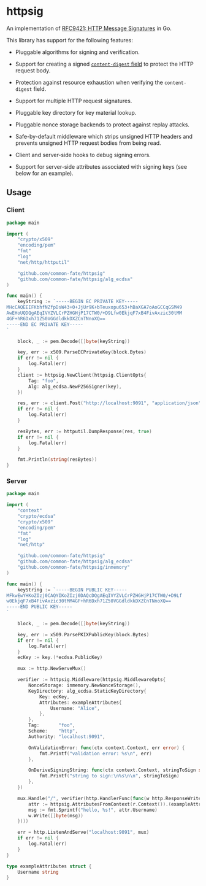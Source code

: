 # httpsig

An implementation of [RFC9421: HTTP Message Signatures](https://www.rfc-editor.org/rfc/rfc9421.html) in Go.

This library has support for the following features:

- Pluggable algorithms for signing and verification.

- Support for creating a signed [`content-digest` field](https://www.rfc-editor.org/info/rfc9530) to protect the HTTP request body.

- Protection against resource exhaustion when verifying the `content-digest` field.

- Support for multiple HTTP request signatures.

- Pluggable key directory for key material lookup.

- Pluggable nonce storage backends to protect against replay attacks.

- Safe-by-default middleware which strips unsigned HTTP headers and prevents unsigned HTTP request bodies from being read.

- Client and server-side hooks to debug signing errors.

- Support for server-side attributes associated with signing keys (see below for an example).

## Usage

### Client

```go
package main

import (
	"crypto/x509"
	"encoding/pem"
	"fmt"
	"log"
	"net/http/httputil"

	"github.com/common-fate/httpsig"
	"github.com/common-fate/httpsig/alg_ecdsa"
)

func main() {
	keyString := `-----BEGIN EC PRIVATE KEY-----
MHcCAQEEIFKbhfNZfpDsW43+0+JjUr9K+bTeuxopu653+hBaXGA7oAoGCCqGSM49
AwEHoUQDQgAEqIVYZVLCrPZHGHjP17CTW0/+D9Lfw0EkjqF7xB4FivAxzic30tMM
4GF+hR6Dxh71Z50VGGdldkkDXZCnTNnoXQ==
-----END EC PRIVATE KEY-----
`

	block, _ := pem.Decode([]byte(keyString))

	key, err := x509.ParseECPrivateKey(block.Bytes)
	if err != nil {
		log.Fatal(err)
	}
	client := httpsig.NewClient(httpsig.ClientOpts{
		Tag: "foo",
		Alg: alg_ecdsa.NewP256Signer(key),
	})

	res, err := client.Post("http://localhost:9091", "application/json", nil)
	if err != nil {
		log.Fatal(err)
	}

	resBytes, err := httputil.DumpResponse(res, true)
	if err != nil {
		log.Fatal(err)
	}

	fmt.Println(string(resBytes))
}
```

### Server

```go
package main

import (
	"context"
	"crypto/ecdsa"
	"crypto/x509"
	"encoding/pem"
	"fmt"
	"log"
	"net/http"

	"github.com/common-fate/httpsig"
	"github.com/common-fate/httpsig/alg_ecdsa"
	"github.com/common-fate/httpsig/inmemory"
)

func main() {
	keyString := `-----BEGIN PUBLIC KEY-----
MFkwEwYHKoZIzj0CAQYIKoZIzj0DAQcDQgAEqIVYZVLCrPZHGHjP17CTW0/+D9Lf
w0EkjqF7xB4FivAxzic30tMM4GF+hR6Dxh71Z50VGGdldkkDXZCnTNnoXQ==
-----END PUBLIC KEY-----
`

	block, _ := pem.Decode([]byte(keyString))

	key, err := x509.ParsePKIXPublicKey(block.Bytes)
	if err != nil {
		log.Fatal(err)
	}
	ecKey := key.(*ecdsa.PublicKey)

	mux := http.NewServeMux()

	verifier := httpsig.Middleware(httpsig.MiddlewareOpts{
		NonceStorage: inmemory.NewNonceStorage(),
		KeyDirectory: alg_ecdsa.StaticKeyDirectory{
			Key: ecKey,
			Attributes: exampleAttributes{
				Username: "Alice",
			},
		},
		Tag:       "foo",
		Scheme:    "http",
		Authority: "localhost:9091",

		OnValidationError: func(ctx context.Context, err error) {
			fmt.Printf("validation error: %s\n", err)
		},

		OnDeriveSigningString: func(ctx context.Context, stringToSign string) {
			fmt.Printf("string to sign:\n%s\n\n", stringToSign)
		},
	})

	mux.Handle("/", verifier(http.HandlerFunc(func(w http.ResponseWriter, r *http.Request) {
		attr := httpsig.AttributesFromContext(r.Context()).(exampleAttributes)
		msg := fmt.Sprintf("hello, %s!", attr.Username)
		w.Write([]byte(msg))
	})))

	err = http.ListenAndServe("localhost:9091", mux)
	if err != nil {
		log.Fatal(err)
	}
}

type exampleAttributes struct {
	Username string
}
```
